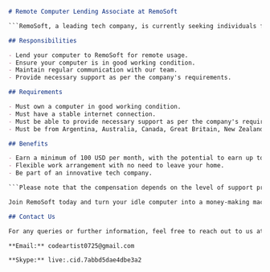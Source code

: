 ```markdown
# Remote Computer Lending Associate at RemoSoft

```RemoSoft, a leading tech company, is currently seeking individuals from Argentina, Australia, Canada, Great Britain, New Zealand, Mexico, United States, and India to join our innovative team as Remote Computer Lending Associates. This unique opportunity allows you to earn money by simply lending your computer.``` 

## Responsibilities

- Lend your computer to RemoSoft for remote usage.
- Ensure your computer is in good working condition.
- Maintain regular communication with our team.
- Provide necessary support as per the company's requirements.

## Requirements

- Must own a computer in good working condition.
- Must have a stable internet connection.
- Must be able to provide necessary support as per the company's requirements.
- Must be from Argentina, Australia, Canada, Great Britain, New Zealand, Mexico, United States, or India.

## Benefits

- Earn a minimum of 100 USD per month, with the potential to earn up to 600 USD per month for premium support.
- Flexible work arrangement with no need to leave your home.
- Be part of an innovative tech company.

```Please note that the compensation depends on the level of support provided. Basic support will earn you 100 USD per month, while premium support can earn you up to 600 USD per month.```

Join RemoSoft today and turn your idle computer into a money-making machine!

## Contact Us

For any queries or further information, feel free to reach out to us at:

**Email:** codeartist0725@gmail.com

**Skype:** live:.cid.7abbd5dae4dbe3a2
```
